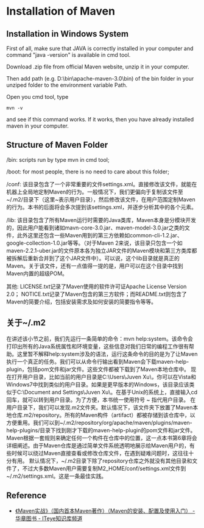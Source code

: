 # Installation of Maven

## Installation in Windows System

First of all, make sure that JAVA is correctly installed in your computer and command "java -version" is available in cmd tool.

Download .zip file from official Maven website, unzip it in your computer.

Then add path (e.g. D:\bin\apache-maven-3.0\bin) of the bin folder in your unziped folder to the environment variable Path.

Open you cmd tool, type
```
mvn -v
```
and see if this command works. If it works, then you have already installed maven in your computer.


## Structure of Maven Folder

/bin: scripts run by type mvn in cmd tool;

/boot: for most people, there is no need to care about this folder;

/conf: 该目录包含了一个非常重要的文件settings.xml。直接修改该文件，就能在机器上全局地定制Maven的行为。一般情况下，我们更偏向于复制该文件至~/.m2/目录下（这里~表示用户目录），然后修改该文件，在用户范围定制Maven的行为。本书的后面将会多次提到该settings.xml，并逐步分析其中的各个元素。

/lib: 该目录包含了所有Maven运行时需要的Java类库，Maven本身是分模块开发的，因此用户能看到诸如mavn-core-3.0.jar、maven-model-3.0.jar之类的文件，此外这里还包含一些Maven用到的第三方依赖如common-cli-1.2.jar、google-collection-1.0.jar等等。（对于Maven 2来说，该目录只包含一个如maven-2.2.1-uber.jar的文件原本各为独立JAR文件的Maven模块和第三方类库都被拆解后重新合并到了这个JAR文件中）。可以说，这个lib目录就是真正的Maven。关于该文件，还有一点值得一提的是，用户可以在这个目录中找到Maven内置的超级POM。

其他: LICENSE.txt记录了Maven使用的软件许可证Apache License Version 2.0； NOTICE.txt记录了Maven包含的第三方软件；而README.txt则包含了Maven的简要介绍，包括安装需求及如何安装的简要指令等等。

## 关于~/.m2

在讲述该小节之前，我们先运行一条简单的命令：mvn help:system。该命令会打印出所有的Java系统属性和环境变量，这些信息对我们日常的编程工作很有帮助。这里暂不解释help:system涉及的语法，运行这条命令的目的是为了让Maven执行一个真正的任务。我们可以从命令行输出看到Maven会下载maven-help-plugin，包括pom文件和jar文件。这些文件都被下载到了Maven本地仓库中。
现在打开用户目录，比如当前的用户目录是C:\Users\Juven Xu\，你可以在Vista和Windows7中找到类似的用户目录。如果是更早版本的Windows，该目录应该类似于C:\Document and Settings\Juven Xu\。在基于Unix的系统上，直接输入cd 回车，就可以转到用户目录。为了方便，本书统一使用符号 ~ 指代用户目录。
在用户目录下，我们可以发现.m2文件夹。默认情况下，该文件夹下放置了Maven本地仓库.m2/repository。所有的Maven构件（artifact）都被存储到该仓库中，以方便重用。我们可以到~/.m2/repository/org/apache/maven/plugins/maven-help-plugins/目录下找到刚才下载的maven-help-plugin的pom文件和jar文件。Maven根据一套规则来确定任何一个构件在仓库中的位置，这一点本书第6章将会详细阐述。由于Maven仓库是通过简单文件系统透明地展示给Maven用户的，有些时候可以绕过Maven直接查看或修改仓库文件，在遇到疑难问题时，这往往十分有用。
默认情况下，~/.m2目录下除了repository仓库之外就没有其他目录和文件了，不过大多数Maven用户需要复制M2_HOME/conf/settings.xml文件到~/.m2/settings.xml。这是一条最佳实践。

## Reference
- [《Maven实战》（国内首本Maven著作）（Maven的安装、配置及使用入门） - 华章图书 - ITeye知识库频道](http://hzbook.group.iteye.com/group/wiki/2872-Maven-in-action#3347)
